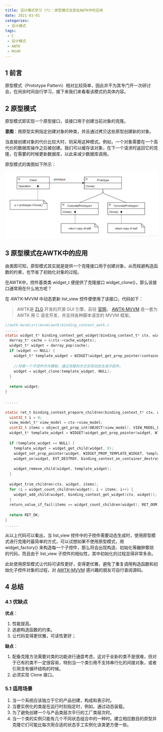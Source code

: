 ```yaml
---
title: 设计模式学习（六）：原型模式及其在AWTK中的应用
date: 2021-03-01
categories:
 - 设计模式
tags:
 - C
 - 设计模式
 - AWTK
 - MVVM
---
```


## 1 前言

原型模式（Prototype Pattern）相对比较简单，因此并不为其专门开一次研讨会，在闲余时间自行学习，接下来我们来看看该模式的具体内容。

## 2 原型模式

原型模式即实现一个原型接口，该接口用于创建当前对象的克隆。

**意图**：用原型实例指定创建对象的种类，并且通过拷贝这些原型创建新的对象。

当直接创建对象的代价比较大时，则采用这种模式。例如，一个对象需要在一个高代价的数据库操作之后被创建。我们可以缓存该对象，在下一个请求时返回它的克隆，在需要的时候更新数据库，以此来减少数据库调用。

原型模式的类图如下所示：

![类图](./images/prototype_pattern/class.png)

## 3 原型模式在AWTK中的应用

由类图可知，原型模式其实就是提供一个克隆接口用于创建对象，从而规避构造函数的约束，也节省了初始化对象的过程。

在AWTK中，控件基类类 widget\_t 便提供了克隆接口 widget_clone()，那么该接口通常用在什么地方呢？

在 AWTK-MVVM 中动态更新 list\_view 控件便使用了该接口，代码如下：

> AWTK是  [ZLG](http://www.zlg.cn/) 开发的开源 GUI 引擎，前往 [官网](https://www.zlg.cn/index/pub/awtk.html)。
> [AWTK-MVVM](http://github.com/zlgopen/awtk-mvvm) 是一套为 AWTK 用 C 语言开发，并支持各种脚本语言的 MVVM 框架。

```c
//awtk-mvvm\src\mvvm\awtk\binding_context_awtk.c
......
static widget_t* binding_context_get_widget(binding_context_t* ctx, widget_t* container) {
  darray_t* cache = &(ctx->cache_widgets);
  widget_t* widget = darray_pop(cache);
  if (widget == NULL) {
    widget_t* template_widget = WIDGET(widget_get_prop_pointer(container, WIDGET_PROP_TEMPLATE_WIDGET));
    
    //将第一个子控件作为模板，通过克隆的方式实现动态生成子控件。
    widget = widget_clone(template_widget, NULL);  
  }

  return widget;
}

......

static ret_t binding_context_prepare_children(binding_context_t* ctx, widget_t* widget) {
  uint32_t i = 0;
  view_model_t* view_model = ctx->view_model;
  uint32_t items = object_get_prop_int(OBJECT(view_model), VIEW_MODEL_PROP_ITEMS, 0);
  widget_t* template_widget = WIDGET(widget_get_prop_pointer(widget, WIDGET_PROP_TEMPLATE_WIDGET));

  if (template_widget == NULL) {
    template_widget = widget_get_child(widget, 0);
    widget_set_prop_pointer(widget, WIDGET_PROP_TEMPLATE_WIDGET, template_widget);
    widget_on(widget, EVT_DESTROY, binding_context_on_container_destroy, widget);

    widget_remove_child(widget, template_widget);
  }

  widget_trim_children(ctx, widget, items);
  for (i = widget_count_children(widget); i < items; i++) {
    widget_add_child(widget, binding_context_get_widget(ctx, widget));
  }
  return_value_if_fail(items == widget_count_children(widget), RET_OOM);

  return RET_OK;
}
......
```

从以上代码可以看出，当 list\_view 控件中的子控件需要动态生成时，使用原型模式进行克隆时最简单的方式，可以试想如果不使用原型模式，用 widget_factory() 来构造每一个子控件，那么将会出现构造、初始化等臃肿繁琐的代码，而且由于  list\_view 子控件的相似性，其中初始化的过程显得非常多余。

此处使用原型模式让代码可读性更好，变得更优雅，避免了重复调用构造函数和初始化子控件对象的过程，对 [AWTK-MVVM](http://github.com/zlgopen/awtk-mvvm) 感兴趣的朋友可自行查阅源码。

## 4 总结

### 4.1 优缺点

**优点**： 

1. 性能提高。  
2. 逃避构造函数的约束。
3. 让代码变得更优雅，可读性更好；

**缺点**： 

1. 配备克隆方法需要对类的功能进行通盘考虑，这对于全新的类不是很难，但对于已有的类不一定很容易，特别当一个类引用不支持串行化的间接对象，或者引用含有循环结构的时候。
2. 必须实现 Clone 接口。

### 5.1 适用场景

1. 当一个系统应该独立于它的产品创建，构成和表示时。
2. 当要实例化的类是在运行时刻指定时，例如，通过动态装载。   
3. 为了避免创建一个与产品类层次平行的工厂类层次时。 
4. 当一个类的实例只能有几个不同状态组合中的一种时。建立相应数目的原型并克隆它们可能比每次用合适的状态手工实例化该类更方便一些。
